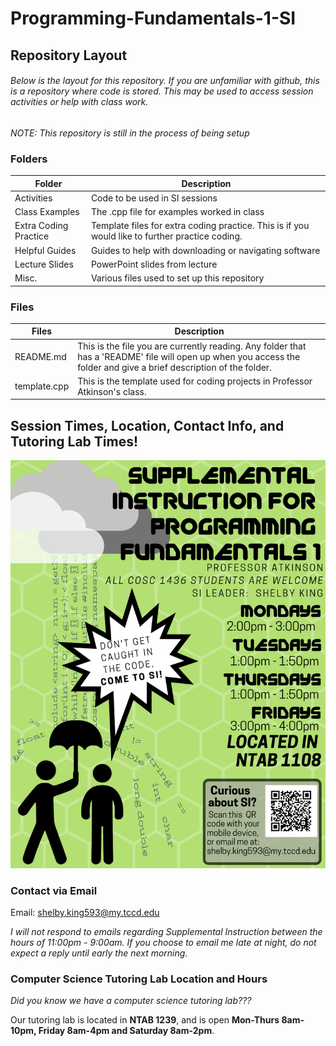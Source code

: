# Programming-Fundamentals-1-SI

## Repository Layout
###### Below is the layout for this repository. If you are unfamiliar with github, this is a repository where code is stored. This may be used to access session activities or help with class work.

*NOTE: This repository is still in the process of being setup*


### Folders

|Folder                  |Description                                             |
|------------------------|--------------------------------------------------------|
|Activities              |Code to be used in SI sessions                          |
|Class Examples          |The .cpp file for examples worked in class              |
|Extra Coding Practice   |Template files for extra coding practice. This is if you would like to further practice coding. |
|Helpful Guides          |Guides to help with downloading or navigating software  |
|Lecture Slides          |PowerPoint slides from lecture                          |
|Misc.                   |Various files used to set up this repository            |

### Files

|Files                   |Description                                                                       |
|------------------------|----------------------------------------------------------------------------------|
|README.md               |This is the file you are currently reading. Any folder that has a 'README' file will open up when you access the folder and give a brief description of the folder. |
|template.cpp |This is the template used for coding projects in Professor Atkinson's class. |

## Session Times, Location, Contact Info, and Tutoring Lab Times!
![alt text](https://github.com/compscisi/Programming-Fundamentals-1-SI/blob/master/Misc./Flyer%202019SP.png "Flyer for 2019SP")

### Contact via Email
Email: shelby.king593@my.tccd.edu
 
*I will not respond to emails regarding Supplemental Instruction between the hours of 11:00pm - 9:00am. If you choose to email me late at night, do not expect a reply until early the next morning.*

### Computer Science Tutoring Lab Location and Hours
*Did you know we have a computer science tutoring lab???*
 
Our tutoring lab is located in __NTAB 1239__, and is open __Mon-Thurs 8am-10pm, Friday 8am-4pm and Saturday 8am-2pm__. 
